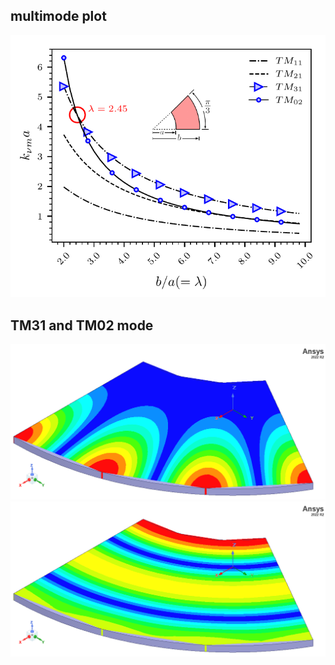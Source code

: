 ## multimode plot
![modes](images/modes.png)
## TM31 and TM02 mode
![mode1](images/TM31.png) ![mode2](images/TM02.png)

